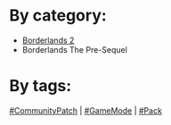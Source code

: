 # By category:
* [Borderlands 2](https://github.com/bugworm/Categories/wiki/Borderlands-2)
* Borderlands The Pre-Sequel

# By tags:
[#CommunityPatch](https://github.com/bugworm/Categories/search?utf8=%E2%9C%93&q=%22%23CommunityPatch%22&type=Wikis) | [#GameMode](https://github.com/bugworm/Categories/search?q=%22%23GameMode%22&type=Wikis&utf8=%E2%9C%93) | [#Pack](https://github.com/bugworm/Categories/search?q=%22%23Pack%22&type=Wikis&utf8=%E2%9C%93)